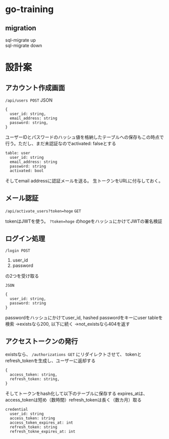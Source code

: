# go-training

## migration
sql-migrate up  
sql-migrate down  

# 設計案

## アカウント作成画面
`/api/users POST`
JSON
```
{
  user_id: string,
  email_address: string
  password: string,
}
```

ユーザーIDとパスワードのハッシュ値を格納したテーブルへの保存もこの時点で行う。ただし、まだ未認証なのでactivated: falseとする

```
table: user
  user_id: string
  email_address: string
  password: string
  activated: bool
```

そしてemail addressに認証メールを送る。
生トークンをURLに付与しておく。

## メール認証

`/api/activate_users?token=hoge` `GET`

tokenはJWTを使う。
`?token=hoge` のhogeをハッシュにかけてJWTの署名検証

## ログイン処理

`/login POST`

1. user_id
2. password

の2つを受け取る

`JSON` 

```
{
  user_id: string, 
  password: string
}
```

passwordをハッシュにかけてuser_id, hashed passwordをキーにuser tableを検索
→existsなら200, 以下に続く
→not_existsなら404を返す

## アクセストークンの発行
existsなら、
`/authorizations GET` 
にリダイレクトさせて、
tokenとrefresh_tokenを生成し、ユーザーに返却する

```
{
  access_token: string,
  refresh_token: string,
}
```

そしてトークンをhash化して以下のテーブルに保存する
expires_atは、access_tokenは短め（数時間）refresh_tokenは長く（数カ月）取る

```
credential
  user_id: string
  access_token: string
  access_token_expires_at: int
  refresh_token: string
  refresh_tokne_expires_at: int
```

